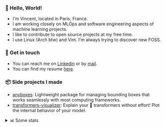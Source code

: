 ### 👋 Hello, World!

- I'm Vincent, located in Paris, France.
- I am working closely on MLOps and software engineering aspects of machine learning projects.
- I like to contribute to open source projects at my free time.
- I use Linux (Arch btw) and Vim. I'm always trying to discover new FOSS.

### 🔗 Get in touch

- You can reach me on [Linkedin](https://www.linkedin.com/in/vincent-duchauffour-3a9641155/) or by [mail](mailto:vincent.duchauffour@proton.me).
- You can find my resume [here](https://raw.githubusercontent.com/VDuchauffour/resume/main/resume.pdf).

### 📦 Side projects I made

- [anyboxes](https://github.com/VDuchauffour/anyboxes): Lightweight package for managing bounding boxes that works seamlessly with most computing frameworks.
- [transformers-visualizer](https://github.com/VDuchauffour/transformers-visualizer): Explain your 🤗 transformers without effort! Plot the internal behavior of your model. 

<details><summary>📊 Some stats</summary>  
  
<p align="center">
  <img alt="VDuchauffour's github stats" src="https://github-readme-stats.vercel.app/api?username=VDuchauffour&include_all_commits=true&show_icons=true&theme=react"/>
  <br />
  <img alt="VDuchauffour's streak stats" src="https://streak-stats.demolab.com?user=VDuchauffour&theme=react"/>
  <br />
  <img alt="VDuchauffour's language stats" src="https://github-readme-stats.vercel.app/api/top-langs/?username=VDuchauffour&count_private=true&include_all_commits=true&show_icons=true&layout=compact&theme=react"/>
  <!--   <br />
  <img alt="VDuchauffour's Wakatime stats" src="https://github-readme-stats.vercel.app/api/wakatime?username=VDuchauffour&theme=react"/> -->
</p>

#### 🧭 Wakatime stats
<!--START_SECTION:waka-->
![Code Time](http://img.shields.io/badge/Code%20Time-2%2C007%20hrs%2043%20mins-blue)

![Lines of code](https://img.shields.io/badge/From%20Hello%20World%20I%27ve%20Written-4.8%20million%20lines%20of%20code-blue)

**🐱 My GitHub Data** 

> 📦 981.7 kB Used in GitHub's Storage 
 > 
> 🚫 Not Opted to Hire
 > 
> 📜 9 Public Repositories 
 > 
> 🔑 2 Private Repositories 
 > 
**I'm an Early 🐤** 

```text
🌞 Morning                472 commits         ██░░░░░░░░░░░░░░░░░░░░░░░   08.88 % 
🌆 Daytime                3012 commits        ██████████████░░░░░░░░░░░   56.65 % 
🌃 Evening                1439 commits        ███████░░░░░░░░░░░░░░░░░░   27.06 % 
🌙 Night                  394 commits         ██░░░░░░░░░░░░░░░░░░░░░░░   07.41 % 
```
📅 **I'm Most Productive on Monday** 

```text
Monday                   1105 commits        █████░░░░░░░░░░░░░░░░░░░░   20.78 % 
Tuesday                  1013 commits        █████░░░░░░░░░░░░░░░░░░░░   19.05 % 
Wednesday                920 commits         ████░░░░░░░░░░░░░░░░░░░░░   17.30 % 
Thursday                 1051 commits        █████░░░░░░░░░░░░░░░░░░░░   19.77 % 
Friday                   830 commits         ████░░░░░░░░░░░░░░░░░░░░░   15.61 % 
Saturday                 103 commits         ░░░░░░░░░░░░░░░░░░░░░░░░░   01.94 % 
Sunday                   295 commits         █░░░░░░░░░░░░░░░░░░░░░░░░   05.55 % 
```


📊 **This Week I Spent My Time On** 

```text
💬 Programming Languages: 
Python                   8 hrs 30 mins       ███████████████████░░░░░░   75.83 % 
YAML                     1 hr 15 mins        ███░░░░░░░░░░░░░░░░░░░░░░   11.22 % 
Bash                     19 mins             █░░░░░░░░░░░░░░░░░░░░░░░░   02.91 % 
TOML                     17 mins             █░░░░░░░░░░░░░░░░░░░░░░░░   02.66 % 
JSON                     13 mins             █░░░░░░░░░░░░░░░░░░░░░░░░   02.05 % 
```


 Last Updated on 16/07/2024 00:43:32 UTC
<!--END_SECTION:waka-->
</details>

